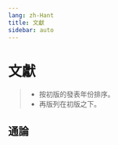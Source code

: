 ```yaml
---
lang: zh-Hant
title: 文獻
sidebar: auto
---
```


<!--中文文獻使用？？格式。英文文獻統一使用APA格式。-->

# 文獻
> - 按初版的發表年份排序。
> - 再版列在初版之下。

## 通論
